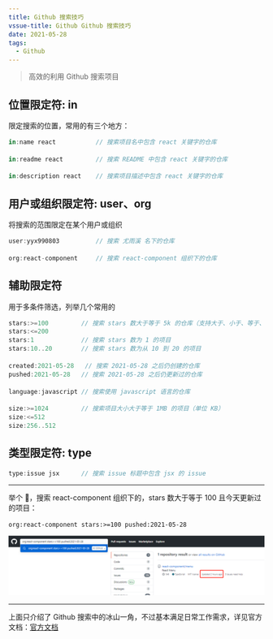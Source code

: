 ```yaml
---
title: Github 搜索技巧
vssue-title: Github Github 搜索技巧
date: 2021-05-28
tags:
  - Github
---
```


> 高效的利用 Github 搜索项目

<!-- more -->

## 位置限定符: in

限定搜索的位置，常用的有三个地方：

```js
in:name react           // 搜索项目名中包含 react 关键字的仓库

in:readme react         // 搜索 README 中包含 react 关键字的仓库

in:description react    // 搜索项目描述中包含 react 关键字的仓库
```

## 用户或组织限定符: user、org

将搜索的范围限定在某个用户或组织

```js
user:yyx990803          // 搜索 尤雨溪 名下的仓库

org:react-component     // 搜索 react-component 组织下的仓库
```

## 辅助限定符

用于多条件筛选，列举几个常用的

```js
stars:>=100         // 搜索 stars 数大于等于 5k 的仓库（支持大于、小于、等于、大于等于、小于等于）
stars:<=200
stars:1             // 搜索 stars 数为 1 的项目
stars:10..20        // 搜索 stars 数为从 10 到 20 的项目

created:2021-05-28   // 搜索 2021-05-28 之后仍创建的仓库
pushed:2021-05-28   // 搜索 2021-05-28 之后仍更新过的仓库

language:javascript // 搜索使用 javascript 语言的仓库

size:>=1024         // 搜索项目大小大于等于 1MB 的项目（单位 KB）
size:<=512
size:256..512
```

## 类型限定符: type

```js
type:issue jsx      // 搜索 issue 标题中包含 jsx 的 issue
```

---

举个 🌰，搜索 react-component 组织下的，stars 数大于等于 100 且今天更新过的项目：

`org:react-component stars:>=100 pushed:2021-05-28`

![举例](./img/2021-05-28-github-search-skills.png)

---

上面只介绍了 Github 搜索中的冰山一角，不过基本满足日常工作需求，详见官方文档：[官方文档](https://docs.github.com/cn/github/searching-for-information-on-github/getting-started-with-searching-on-github)
